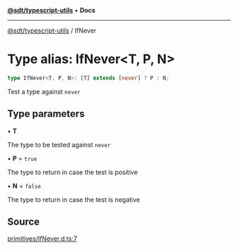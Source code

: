 [**@sdt/typescript-utils**](../README.md) • **Docs**

***

[@sdt/typescript-utils](../globals.md) / IfNever

# Type alias: IfNever\<T, P, N\>

```ts
type IfNever<T, P, N>: [T] extends [never] ? P : N;
```

Test a type against `never`

## Type parameters

• **T**

The type to be tested against `never`

• **P** = `true`

The type to return in case the test is positive

• **N** = `false`

The type to return in case the test is negative

## Source

[primitives/IfNever.d.ts:7](https://github.com/sylvaindethier/typescript-utils/blob/aa5b6783699ae6338b916b5e8e393978eeb43abb/types/primitives/IfNever.d.ts#L7)
